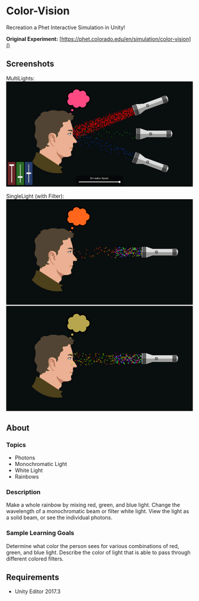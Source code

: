 # Color-Vision
Recreation a Phet Interactive Simulation in Unity!

**Original Experiment:** [https://phet.colorado.edu/en/simulation/color-vision]()

## Screenshots
MultiLights:
![screenshot](Screenshots/screen_960x540_2018-03-19_13-55-03.png)

SingleLight (with Filter):
![screenshot](Screenshots/screen_960x540_2018-03-19_13-50-35.png)
![screenshot](Screenshots/screen_960x540_2018-03-19_13-51-07.png)

## About
### Topics
- Photons
- Monochromatic Light
- White Light
- Rainbows

### Description
Make a whole rainbow by mixing red, green, and blue light. Change the wavelength of a monochromatic beam or filter white light. View the light as a solid beam, or see the individual photons.

### Sample Learning Goals
Determine what color the person sees for various combinations of red, green, and blue light.
Describe the color of light that is able to pass through different colored filters.

## Requirements
 - Unity Editor 2017.3